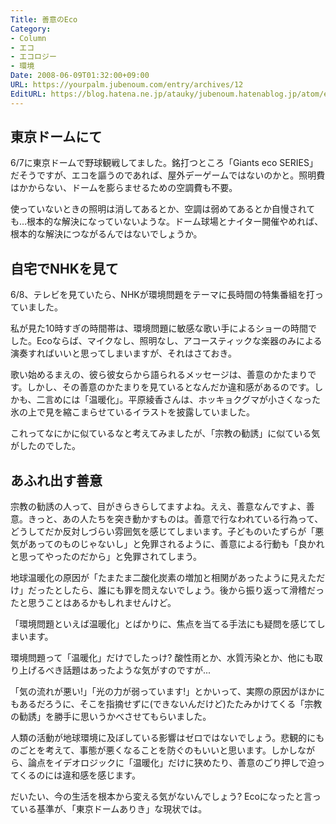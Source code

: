 ```yaml
---
Title: 善意のEco
Category:
- Column
- エコ
- エコロジー
- 環境
Date: 2008-06-09T01:32:00+09:00
URL: https://yourpalm.jubenoum.com/entry/archives/12
EditURL: https://blog.hatena.ne.jp/atauky/jubenoum.hatenablog.jp/atom/entry/6653458415120884218
---
```


<h2>東京ドームにて</h2>
6/7に東京ドームで野球観戦してました。銘打つところ「Giants eco SERIES」だそうですが、エコを謳うのであれば、屋外デーゲームではないのかと。照明費はかからない、ドームを膨らませるための空調費も不要。

使っていないときの照明は消してあるとか、空調は弱めてあるとか自慢されても...根本的な解決になっていないような。ドーム球場とナイター開催やめれば、根本的な解決につながるんではないでしょうか。

<!--more-->
<h2>自宅でNHKを見て</h2>
6/8、テレビを見ていたら、NHKが環境問題をテーマに長時間の特集番組を打っていました。

私が見た10時すぎの時間帯は、環境問題に敏感な歌い手によるショーの時間でした。Ecoならば、マイクなし、照明なし、アコースティックな楽器のみによる演奏すればいいと思ってしまいますが、それはさておき。

歌い始めるまえの、彼ら彼女らから語られるメッセージは、善意のかたまりです。しかし、その善意のかたまりを見ているとなんだか違和感があるのです。しかも、二言めには「温暖化」。平原綾香さんは、ホッキョクグマが小さくなった氷の上で見を縮こまらせているイラストを披露していました。

これってなにかに似ているなと考えてみましたが、「宗教の勧誘」に似ている気がしたのでした。
<h2>あふれ出す善意</h2>
宗教の勧誘の人って、目がきらきらしてますよね。ええ、善意なんですよ、善意。きっと、あの人たちを突き動かすものは。善意で行なわれている行為って、どうしてだか反対しづらい雰囲気を感じてしまいます。子どものいたずらが「悪気があってのものじゃないし」と免罪されるように、善意による行動も「良かれと思ってやったのだから」と免罪されてしまう。

地球温暖化の原因が「たまたま二酸化炭素の増加と相関があったように見えただけ」だったとしたら、誰にも罪を問えないでしょう。後から振り返って滑稽だったと思うことはあるかもしれませんけど。

「環境問題といえば温暖化」とばかりに、焦点を当てる手法にも疑問を感じてしまいます。

環境問題って「温暖化」だけでしたっけ? 酸性雨とか、水質汚染とか、他にも取り上げるべき話題はあったような気がすのですが...

「気の流れが悪い!」「光の力が弱っています!」とかいって、実際の原因がほかにもあるだろうに、そこを指摘せずに(できないんだけど)たたみかけてくる「宗教の勧誘」を勝手に思いうかべさせてもらいました。

人類の活動が地球環境に及ぼしている影響はゼロではないでしょう。悲観的にものごとを考えて、事態が悪くなることを防ぐのもいいと思います。しかしながら、論点をイデオロジックに「温暖化」だけに狭めたり、善意のごり押しで迫ってくるのには違和感を感じます。

だいたい、今の生活を根本から変える気がないんでしょう? Ecoになったと言っている基準が、「東京ドームありき」な現状では。
